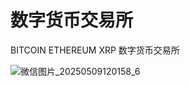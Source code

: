 # 数字货币交易所
BITCOIN ETHEREUM XRP 数字货币交易所

![微信图片_20250509120158_6](/Users/bender/Desktop/exchange/微信图片_20250509120158_6.png)
